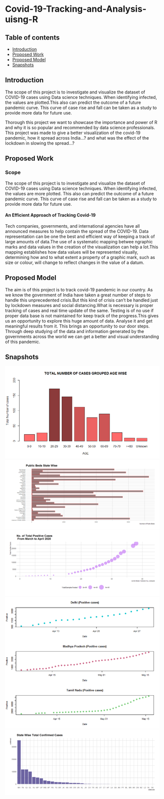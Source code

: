 # Covid-19-Tracking-and-Analysis-uisng-R

## Table of contents
* [Introduction](#Introduction)
* [Proposed Work](#Proposed-Work)
* [Proposed Model](#Proposed-Model)
* [Snapshots](#snapshots)

## Introduction

The scope of this project is to investigate and visualize the dataset of COVID-19 cases
using Data science techniques. When identifying infected, the values are plotted.This also can predict the outcome of a future pandemic curve. This curve of case rise and fall can be taken as a study to provide more data for future use.

Thorough this project we want to showcase the importance and power of R and why it is so
popular and recommended by data science professionals. This project was made to give a
better visualization of the covid-19 pandemic, how it spread across India…? and what was the effect of the lockdown in slowing the spread…? 

## Proposed Work

### Scope
The scope of this project is to investigate and visualize the dataset of COVID-19 cases
using Data science techniques. When identifying infected, the values are more plotted.
This also can predict the outcome of a future pandemic curve. This curve of case rise
and fall can be taken as a study to provide more data for future use.

#### An Efficient Approach of Tracking Covid-19
Tech companies, governments, and international agencies have all announced measures to help contain the spread of the COVID-19. Data representation can be one the best and efficient way of keeping a track of large amounts of data.The use of a systematic mapping betwee ngraphic marks and data values in the creation of the visualization can help a lot.This mapping establishes how data values will be represented visually, determining how and to what extent a property of a graphic mark, such as size or colour, will change to reflect changes in the value of a datum.


## Proposed Model

The aim is of this project is to track covid-19 pandemic in our country. As we know the
government of India have taken a great number of steps to handle this unprecedented crisis.But this kind of crisis can’t be handled just by lockdown measures and social distancing.What is necessary is proper tracking of cases and real time update of the same. Testing is of no use if proper data base is not maintained for keep track of the progress.This gives us an opportunity to explore this huge amount of data. Analyse it and get meaningful results from it. This brings an opportunity to our door steps. Through deep studying of the data and information generated by the governments across the world we can get a better and visual understanding of this pandemic.


## Snapshots

![Age_wise_plot](https://github.com/ArulSaxena/Covid-19-Tracking-and-Analysis-uisng-R/blob/master/images/Rplot01(Age%20Wise).png)
![Age_wise_plot](https://github.com/ArulSaxena/Covid-19-Tracking-and-Analysis-uisng-R/blob/master/images/Rplot02.png)
![Age_wise_plot](https://github.com/ArulSaxena/Covid-19-Tracking-and-Analysis-uisng-R/blob/master/images/Rplot03.png)
![Age_wise_plot](https://github.com/ArulSaxena/Covid-19-Tracking-and-Analysis-uisng-R/blob/master/images/Rplot09.png)
![Age_wise_plot](https://github.com/ArulSaxena/Covid-19-Tracking-and-Analysis-uisng-R/blob/master/images/Rplot11.png)
